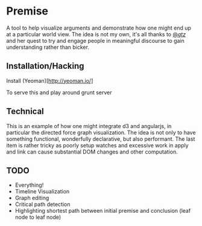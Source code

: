 # Premise

A tool to help visualize arguments and demonstrate how one might end up at a particular world view. The idea is not my own, it's all thanks to [@_gtz_](https://twitter.com/_gtz_) and her quest to try and engage people in meaningful discourse to gain understanding rather than bicker.

## Installation/Hacking

Install (Yeoman)[http://yeoman.io/]

To serve this and play around
    grunt server

## Technical

This is an example of how one might integrate d3 and angularjs, in particular the directed force graph visualization. The idea is not only to have something functional, wonderfully declarative, but also performant. The last item is rather tricky as poorly setup watches and excessive work in apply and link can cause substantial DOM changes and other computation.

## TODO

- Everything!
- Timeline Visualization
- Graph editing
- Critical path detection
- Highlighting shortest path between initial premise and conclusion (leaf node to leaf node)
